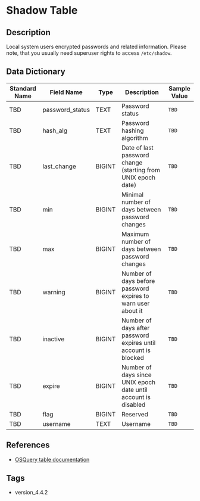 # Shadow Table

## Description
Local system users encrypted passwords and related information. Please note, that you usually need superuser rights to access `/etc/shadow`.

## Data Dictionary
|Standard Name|Field Name|Type|Description|Sample Value|
|---|---|---|---|---|
|TBD|password_status|TEXT|Password status|`TBD`|
|TBD|hash_alg|TEXT|Password hashing algorithm|`TBD`|
|TBD|last_change|BIGINT|Date of last password change (starting from UNIX epoch date)|`TBD`|
|TBD|min|BIGINT|Minimal number of days between password changes|`TBD`|
|TBD|max|BIGINT|Maximum number of days between password changes|`TBD`|
|TBD|warning|BIGINT|Number of days before password expires to warn user about it|`TBD`|
|TBD|inactive|BIGINT|Number of days after password expires until account is blocked|`TBD`|
|TBD|expire|BIGINT|Number of days since UNIX epoch date until account is disabled|`TBD`|
|TBD|flag|BIGINT|Reserved|`TBD`|
|TBD|username|TEXT|Username|`TBD`|

## References
* [OSQuery table documentation](https://osquery.io/schema/current#shadow)

## Tags
* version_4.4.2